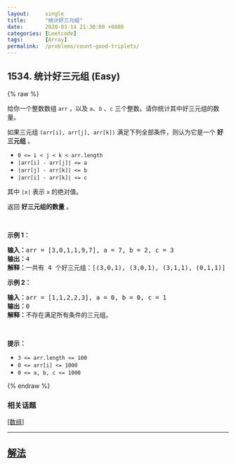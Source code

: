 ```yaml
---
layout:     single
title:      "统计好三元组"
date:       2020-03-14 21:30:00 +0800
categories: [Leetcode]
tags:       [Array]
permalink:  /problems/count-good-triplets/
---
```


## 1534. 统计好三元组 (Easy)

{% raw %}

<p>给你一个整数数组 <code>arr</code> ，以及 <code>a</code>、<code>b</code> 、<code>c</code> 三个整数。请你统计其中好三元组的数量。</p>

<p>如果三元组 <code>(arr[i], arr[j], arr[k])</code> 满足下列全部条件，则认为它是一个 <strong>好三元组</strong> 。</p>

<ul>
	<li><code>0 &lt;= i &lt; j &lt; k &lt;&nbsp;arr.length</code></li>
	<li><code>|arr[i] - arr[j]| &lt;= a</code></li>
	<li><code>|arr[j] - arr[k]| &lt;= b</code></li>
	<li><code>|arr[i] - arr[k]| &lt;= c</code></li>
</ul>

<p>其中 <code>|x|</code> 表示 <code>x</code> 的绝对值。</p>

<p>返回 <strong>好三元组的数量</strong> 。</p>

<p>&nbsp;</p>

<p><strong>示例 1：</strong></p>

<pre><strong>输入：</strong>arr = [3,0,1,1,9,7], a = 7, b = 2, c = 3
<strong>输出：</strong>4
<strong>解释：</strong>一共有 4 个好三元组：[(3,0,1), (3,0,1), (3,1,1), (0,1,1)] 。
</pre>

<p><strong>示例 2：</strong></p>

<pre><strong>输入：</strong>arr = [1,1,2,2,3], a = 0, b = 0, c = 1
<strong>输出：</strong>0
<strong>解释：</strong>不存在满足所有条件的三元组。
</pre>

<p>&nbsp;</p>

<p><strong>提示：</strong></p>

<ul>
	<li><code>3 &lt;= arr.length &lt;= 100</code></li>
	<li><code>0 &lt;= arr[i] &lt;= 1000</code></li>
	<li><code>0 &lt;= a, b, c &lt;= 1000</code></li>
</ul>

{% endraw %}

### 相关话题
  [[数组](https://github.com/openset/leetcode/tree/master/tag/array/README.md)]

---

## [解法](https://github.com/openset/leetcode/tree/master/problems/count-good-triplets)
